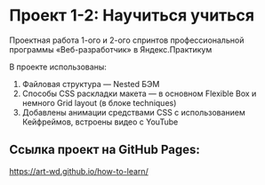 # Проект 1-2: Научиться учиться

Проектная работа 1-ого и 2-ого спринтов профессиональной программы «Веб-разработчик» в Яндекс.Практикум

В проекте использованы:
1. Файловая структура — Nested БЭМ
2. Способы CSS раскладки макета — в основном Flexible Box и немного Grid layout (в блоке techniques)
3. Добавлены анимации средствами CSS с использованием Кейфреймов, встроены видео с YouTube

## Ссылка проект на GitHub Pages:
https://art-wd.github.io/how-to-learn/
